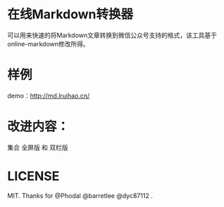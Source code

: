# 在线Markdown转换器
可以用来快速的将Markdown文章转换到微信公众号支持的格式，该工具基于online-markdown修改所得。

# 样例
demo：http://md.lruihao.cn/

# 改进内容：
集合 全屏版 和 双栏版
# LICENSE
MIT. Thanks for @Phodal @barretlee @dyc87112 .
